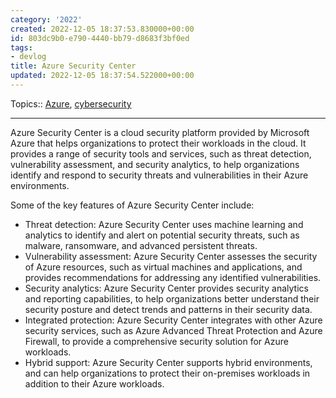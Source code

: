```yaml
---
category: '2022'
created: 2022-12-05 18:37:53.830000+00:00
id: 803dc9b0-e790-4440-bb79-d8683f3bf0ed
tags:
- devlog
title: Azure Security Center
updated: 2022-12-05 18:37:54.522000+00:00
---
```

   
Topics:: [Azure](../devlog/Azure.md), [cybersecurity](../topics/cybersecurity.md)   
   
   
---   
   
Azure Security Center is a cloud security platform provided by Microsoft Azure that helps organizations to protect their workloads in the cloud. It provides a range of security tools and services, such as threat detection, vulnerability assessment, and security analytics, to help organizations identify and respond to security threats and vulnerabilities in their Azure environments.   
   
Some of the key features of Azure Security Center include:   
   
   
-   Threat detection: Azure Security Center uses machine learning and analytics to identify and alert on potential security threats, such as malware, ransomware, and advanced persistent threats.   
-   Vulnerability assessment: Azure Security Center assesses the security of Azure resources, such as virtual machines and applications, and provides recommendations for addressing any identified vulnerabilities.   
-   Security analytics: Azure Security Center provides security analytics and reporting capabilities, to help organizations better understand their security posture and detect trends and patterns in their security data.   
-   Integrated protection: Azure Security Center integrates with other Azure security services, such as Azure Advanced Threat Protection and Azure Firewall, to provide a comprehensive security solution for Azure workloads.   
-   Hybrid support: Azure Security Center supports hybrid environments, and can help organizations to protect their on-premises workloads in addition to their Azure workloads.